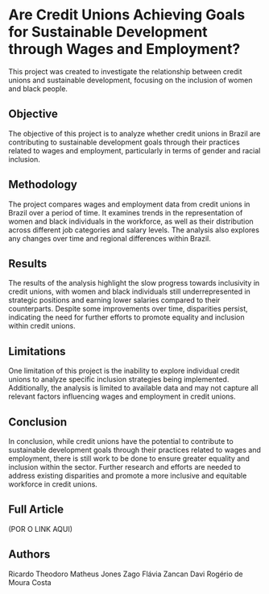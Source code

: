 # Are Credit Unions Achieving Goals for Sustainable Development through Wages and Employment?

This project was created to investigate the relationship between credit unions and sustainable development, focusing on the inclusion of women and black people. 

## Objective
The objective of this project is to analyze whether credit unions in Brazil are contributing to sustainable development goals through their practices related to wages and employment, particularly in terms of gender and racial inclusion.

## Methodology
The project compares wages and employment data from credit unions in Brazil over a period of time. It examines trends in the representation of women and black individuals in the workforce, as well as their distribution across different job categories and salary levels. The analysis also explores any changes over time and regional differences within Brazil.

## Results
The results of the analysis highlight the slow progress towards inclusivity in credit unions, with women and black individuals still underrepresented in strategic positions and earning lower salaries compared to their counterparts. Despite some improvements over time, disparities persist, indicating the need for further efforts to promote equality and inclusion within credit unions.

## Limitations
One limitation of this project is the inability to explore individual credit unions to analyze specific inclusion strategies being implemented. Additionally, the analysis is limited to available data and may not capture all relevant factors influencing wages and employment in credit unions.

## Conclusion
In conclusion, while credit unions have the potential to contribute to sustainable development goals through their practices related to wages and employment, there is still work to be done to ensure greater equality and inclusion within the sector. Further research and efforts are needed to address existing disparities and promote a more inclusive and equitable workforce in credit unions.

## Full Article 

(POR O LINK AQUI)

## Authors
Ricardo Theodoro
Matheus Jones Zago
Flávia Zancan
Davi Rogério de Moura Costa




